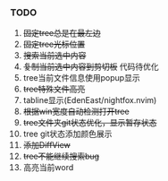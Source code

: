 ### TODO
1. ~~固定tree总是在最左边~~
2. ~~固定tree光标位置~~
3. ~~搜索当前选中内容~~
4. ~~复制当前选中内容到剪切板~~ 代码待优化
5. tree当前文件信息使用popup显示
6. ~~tree特殊文件高亮~~
7. tabline显示(EdenEast/nightfox.nvim)
8. ~~根据win宽度自动检测打开tree~~
9. ~~tree文件夹git状态优化，显示暂存状态~~
10. tree git状态添加颜色展示
11. ~~添加DiffView~~
12. ~~tree不能继续搜索bug~~
13. 高亮当前word
